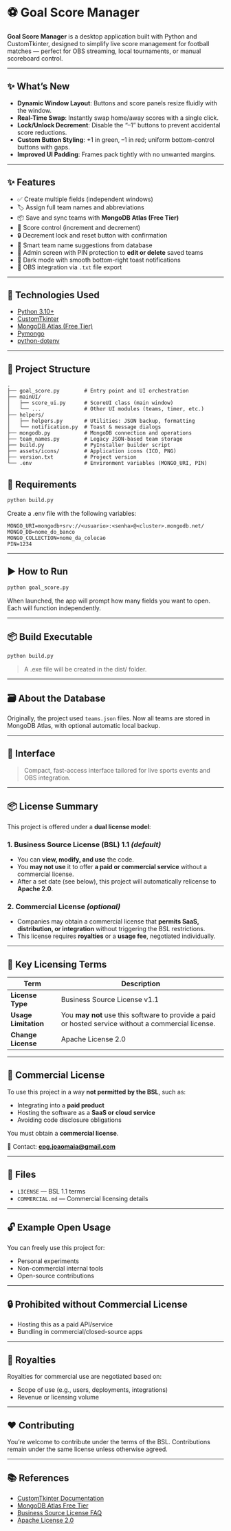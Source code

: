 
# ⚽ Goal Score Manager

**Goal Score Manager** is a desktop application built with Python and CustomTkinter, designed to simplify live score management for football matches — perfect for OBS streaming, local tournaments, or manual scoreboard control.

---
## ✨ What’s New

- **Dynamic Window Layout**: Buttons and score panels resize fluidly with the window.
- **Real-Time Swap**: Instantly swap home/away scores with a single click.
- **Lock/Unlock Decrement**: Disable the “–1” buttons to prevent accidental score reductions.
- **Custom Button Styling**: +1 in green, –1 in red; uniform bottom-control buttons with gaps.
- **Improved UI Padding**: Frames pack tightly with no unwanted margins.

---

## ✨ Features

- ✅ Create multiple fields (independent windows)
- 🏷️ Assign full team names and abbreviations  
- 📦 Save and sync teams with **MongoDB Atlas (Free Tier)**
- 🎯 Score control (increment and decrement)
- 🔒 Decrement lock and reset button with confirmation
- 🧠 Smart team name suggestions from database
- 🔐 Admin screen with PIN protection to **edit or delete** saved teams
- 🌙 Dark mode with smooth bottom-right toast notifications 
- 🎥 OBS integration via `.txt` file export

---

## 🧩 Technologies Used

- [Python 3.10+](https://www.python.org)
- [CustomTkinter](https://github.com/TomSchimansky/CustomTkinter)
- [MongoDB Atlas (Free Tier)](https://www.mongodb.com/cloud/atlas)
- [Pymongo](https://pypi.org/project/pymongo/)
- [python-dotenv](https://pypi.org/project/python-dotenv/)

---

## 📁 Project Structure

```
.
├── goal_score.py        # Entry point and UI orchestration
├── mainUI/
│   ├── score_ui.py      # ScoreUI class (main window)
│   └── ...              # Other UI modules (teams, timer, etc.)
├── helpers/
│   ├── helpers.py       # Utilities: JSON backup, formatting
│   └── notification.py  # Toast & message dialogs
├── mongodb.py           # MongoDB connection and operations
├── team_names.py        # Legacy JSON-based team storage
├── build.py             # PyInstaller builder script
├── assets/icons/        # Application icons (ICO, PNG)
├── version.txt          # Project version
└── .env                 # Environment variables (MONGO_URI, PIN)
```
## 🔧 Requirements

```bash
python build.py
```
Create a .env file with the following variables:

```
MONGO_URI=mongodb+srv://<usuario>:<senha>@<cluster>.mongodb.net/
MONGO_DB=nome_do_banco
MONGO_COLLECTION=nome_da_colecao
PIN=1234
```

---

## ▶️ How to Run

```bash
python goal_score.py
```

When launched, the app will prompt how many fields you want to open. Each will function independently.

---

## 📦 Build Executable

```bash
python build.py
```

> A .exe file will be created in the dist/ folder.

---

## 🗃️ About the Database

Originally, the project used `teams.json` files. Now all teams are stored in MongoDB Atlas, with optional automatic local backup.

---

## 📸 Interface
> Compact, fast-access interface tailored for live sports events and OBS integration.

---

## 📦 License Summary

This project is offered under a **dual license model**:

### 1. **Business Source License (BSL) 1.1** *(default)*
- You can **view, modify, and use** the code.
- You **may not use** it to offer **a paid or commercial service** without a commercial license.
- After a set date (see below), this project will automatically relicense to **Apache 2.0**.

### 2. **Commercial License** *(optional)*
- Companies may obtain a commercial license that **permits SaaS, distribution, or integration** without triggering the BSL restrictions.
- This license requires **royalties** or a **usage fee**, negotiated individually.

---

## 🔐 Key Licensing Terms

| Term | Description |
|------|-------------|
| **License Type** | Business Source License v1.1 |
| **Usage Limitation** | You **may not** use this software to provide a paid or hosted service without a commercial license. |
| **Change License** | Apache License 2.0 |

---

## 💼 Commercial License
To use this project in a way **not permitted by the BSL**, such as:
- Integrating into a **paid product**
- Hosting the software as a **SaaS or cloud service**
- Avoiding code disclosure obligations

You must obtain a **commercial license**.

📩 Contact: **epg.joaomaia@gmail.com** 

---

## 📁 Files

- `LICENSE` — BSL 1.1 terms
- `COMMERCIAL.md` — Commercial licensing details

---

## 🔓 Example Open Usage
You can freely use this project for:
- Personal experiments
- Non-commercial internal tools
- Open-source contributions

---

## 🔒 Prohibited without Commercial License
- Hosting this as a paid API/service
- Bundling in commercial/closed-source apps

---

## 🧾 Royalties
Royalties for commercial use are negotiated based on:
- Scope of use (e.g., users, deployments, integrations)
- Revenue or licensing volume

---

## ❤️ Contributing
You’re welcome to contribute under the terms of the BSL. Contributions remain under the same license unless otherwise agreed.

---

## 📚 References

- [CustomTkinter Documentation](https://github.com/TomSchimansky/CustomTkinter)  
- [MongoDB Atlas Free Tier](https://www.mongodb.com/cloud/atlas)  
- [Business Source License FAQ](https://mariadb.com/bsl-faq-adopting/)  
- [Apache License 2.0](https://www.apache.org/licenses/LICENSE-2.0)